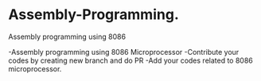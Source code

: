 # Assembly-Programming.
Assembly programming using 8086 

-Assembly programming using 8086 Microprocessor 
-Contribute your codes by creating new branch and do PR
-Add your codes related to 8086 microprocessor.
